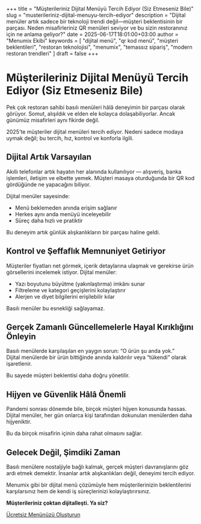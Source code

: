 +++
title = "Müşterileriniz Dijital Menüyü Tercih Ediyor (Siz Etmeseniz Bile)"
slug = "musterileriniz-dijital-menuyu-tercih-ediyor"
description = "Dijital menüler artık sadece bir teknoloji trendi değil—müşteri beklentisinin bir parçası. Neden misafirleriniz QR menüleri seviyor ve bu sizin restoranınız için ne anlama geliyor?"
date = 2025-06-17T18:01:00+03:00
author = "Menumix Ekibi"
keywords = [
  "dijital menü",
  "qr kod menü",
  "müşteri beklentileri",
  "restoran teknolojisi",
  "menumix",
  "temassız sipariş",
  "modern restoran trendleri"
]
draft = false
+++

# Müşterileriniz Dijital Menüyü Tercih Ediyor (Siz Etmeseniz Bile)

Pek çok restoran sahibi basılı menüleri hâlâ deneyimin bir parçası olarak görüyor. Somut, alışıldık ve elden ele kolayca dolaşabiliyorlar. Ancak günümüz misafirleri aynı fikirde değil.

2025'te müşteriler dijital menüleri tercih ediyor. Nedeni sadece modaya uymak değil; bu tercih, hız, kontrol ve konforla ilgili.

## Dijital Artık Varsayılan

Akıllı telefonlar artık hayatın her alanında kullanılıyor — alışveriş, banka işlemleri, iletişim ve elbette yemek. Müşteri masaya oturduğunda bir QR kod gördüğünde ne yapacağını biliyor.

Dijital menüler sayesinde:

- Menü beklemeden anında erişim sağlanır
- Herkes aynı anda menüyü inceleyebilir
- Süreç daha hızlı ve pratiktir

Bu deneyim artık günlük alışkanlıkların bir parçası haline geldi.

## Kontrol ve Şeffaflık Memnuniyet Getiriyor

Müşteriler fiyatları net görmek, içerik detaylarına ulaşmak ve gerekirse ürün görsellerini incelemek istiyor. Dijital menüler:

- Yazı boyutunu büyütme (yakınlaştırma) imkânı sunar  
- Filtreleme ve kategori geçişlerini kolaylaştırır  
- Alerjen ve diyet bilgilerini erişilebilir kılar  

Basılı menüler bu esnekliği sağlayamaz.

## Gerçek Zamanlı Güncellemelerle Hayal Kırıklığını Önleyin

Basılı menülerde karşılaşılan en yaygın sorun: “O ürün şu anda yok.”  
Dijital menülerde bir ürün bittiğinde anında kaldırılır veya “tükendi” olarak işaretlenir.

Bu sayede müşteri beklentisi daha doğru yönetilir.

## Hijyen ve Güvenlik Hâlâ Önemli

Pandemi sonrası dönemde bile, birçok müşteri hijyen konusunda hassas. Dijital menüler, her gün onlarca kişi tarafından dokunulan menülerden daha hijyeniktir.

Bu da birçok misafirin içinin daha rahat olmasını sağlar.

## Gelecek Değil, Şimdiki Zaman

Basılı menülere nostaljiyle bağlı kalmak, gerçek müşteri davranışlarını göz ardı etmek demektir. İnsanlar artık alışkanlıkları değil, deneyimi tercih ediyor.

Menumix gibi bir dijital menü çözümüyle hem müşterilerinizin beklentilerini karşılarsınız hem de kendi iş süreçlerinizi kolaylaştırırsınız.

**Müşterileriniz çoktan dijitalleşti. Ya siz?**

[Ücretsiz Menünüzü Oluşturun](#)
